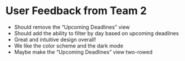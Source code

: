 # User Feedback from Team 2
- Should remove the “Upcoming Deadlines” view
- Should add the ability to filter by day based on upcoming deadlines
- Great and intuitive design overall!
- We like the color scheme and the dark mode
- Maybe make the “Upcoming Deadlines” view two-rowed
